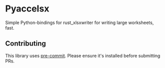 # Pyaccelsx

Simple Python-bindings for rust_xlsxwriter for writing large worksheets, fast.

## Contributing

This library uses [pre-commit](https://pre-commit.com/). Please ensure it's installed before submitting PRs.
